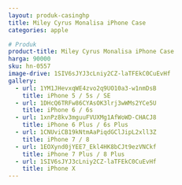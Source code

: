 ```yaml
---
layout: produk-casinghp
title: Miley Cyrus Monalisa iPhone Case
categories: apple

# Produk
product-title: Miley Cyrus Monalisa iPhone Case
harga: 90000
sku: hn-0557
image-drive: 1SIV6sJYJ3cLniy2CZ-laTFEkC0CuEvHf
gallery:
  - url: 1YM1JHevxqWE4zvo2q9UO10a3-w1nmDsB
    title: iPhone 5 / 5s / SE
  - url: 1DHcQ6TRFw86CYAsOK3lrj3wWMs2YCe5U
    title: iPhone 6 / 6s
  - url: 1xnPz8kv3mguuFVUXMg1AfWoWD-CHACJ8
    title: iPhone 6 Plus / 6s Plus
  - url: 1CNUviCB19kNtmAaPiqdGClJipL2xll3Z
    title: iPhone 7 / 8
  - url: 1EOXynd0jYEE7_Ekl4HK8bCJt9ezVNCkf
    title: iPhone 7 Plus / 8 Plus
  - url: 1SIV6sJYJ3cLniy2CZ-laTFEkC0CuEvHf
    title: iPhone X
---
```

